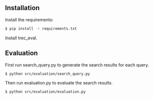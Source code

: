 

## Installation

Install the requirements:

```zsh
$ pip install -r requirements.txt
```

Install trec_eval.



## Evaluation

First run search_query.py to generate the search results for each query.

```zsh
$ python src/evaluation/search_query.py
```

Then run evaluation.py to evaluate the search results.

```zsh
$ python src/evaluation/evaluation.py
```
